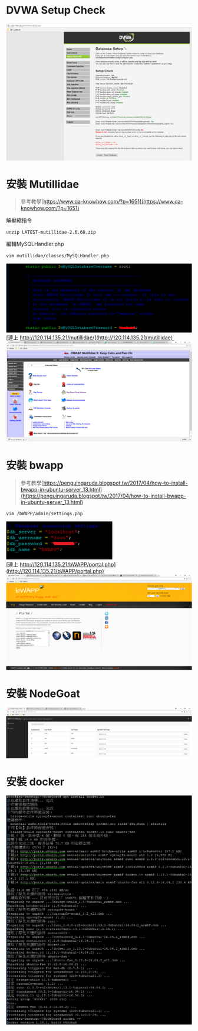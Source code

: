 # DVWA Setup Check 
![DVWA check](picture/DVWASC.PNG)
# 安裝 Mutillidae
>參考教學[https://www.qa-knowhow.com/?p=1651](https://www.qa-knowhow.com/?p=1651)

解壓縮指令

    unzip LATEST-mutillidae-2.6.60.zip

編輯MySQLHandler.php

    vim mutillidae/classes/MySQLHandler.php

![DVWA check](picture/Mutillidae.PNG)<br>
[連上 http://120.114.135.21/mutillidae/](http://120.114.135.21/mutillidae) 
![DVWA check](picture/Mutillidaephp.PNG)<br>
# 安裝 bwapp
>參考教學[https://penguingaruda.blogspot.tw/2017/04/how-to-install-bwapp-in-ubuntu-server_13.html](https://penguingaruda.blogspot.tw/2017/04/how-to-install-bwapp-in-ubuntu-server_13.html)

    vim /bWAPP/admin/settings.php

![DVWA check](picture/bwappset.PNG)<br>
[連上 http://120.114.135.21/bWAPP/portal.php](http://120.114.135.21/bWAPP/portal.php)
![DVWA check](picture/bwappfin.PNG)<br>

# 安裝 NodeGoat
![NodeGoat](picture/benefits.PNG)<br>

# 安裝 docker
![docker](picture/docker.PNG)<br>
